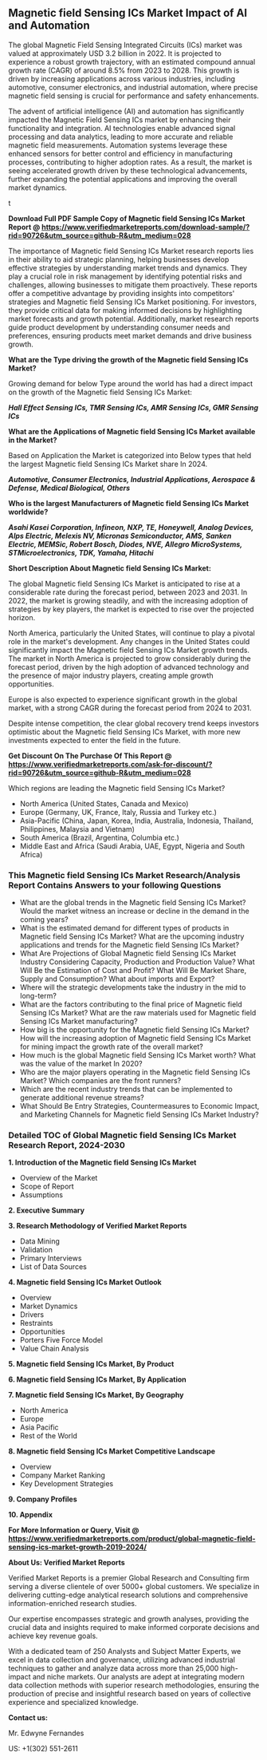 <h2>Magnetic field Sensing ICs Market Impact of AI and Automation</h2><p>The global Magnetic Field Sensing Integrated Circuits (ICs) market was valued at approximately USD 3.2 billion in 2022. It is projected to experience a robust growth trajectory, with an estimated compound annual growth rate (CAGR) of around 8.5% from 2023 to 2028. This growth is driven by increasing applications across various industries, including automotive, consumer electronics, and industrial automation, where precise magnetic field sensing is crucial for performance and safety enhancements.</p><p>The advent of artificial intelligence (AI) and automation has significantly impacted the Magnetic Field Sensing ICs market by enhancing their functionality and integration. AI technologies enable advanced signal processing and data analytics, leading to more accurate and reliable magnetic field measurements. Automation systems leverage these enhanced sensors for better control and efficiency in manufacturing processes, contributing to higher adoption rates. As a result, the market is seeing accelerated growth driven by these technological advancements, further expanding the potential applications and improving the overall market dynamics.</p>t</p><p id="" class=""><strong>Download Full PDF Sample Copy of Magnetic field Sensing ICs Market Report @ <a href="https://www.verifiedmarketreports.com/download-sample/?rid=90726&utm_source=github-R&utm_medium=028" target="_blank">https://www.verifiedmarketreports.com/download-sample/?rid=90726&utm_source=github-R&utm_medium=028</a></strong></p><p>The importance of&nbsp;Magnetic field Sensing ICs Market research reports lies in their ability to aid strategic planning, helping businesses develop effective strategies by understanding market trends and dynamics. They play a crucial role in risk management by identifying potential risks and challenges, allowing businesses to mitigate them proactively. These reports offer a competitive advantage by providing insights into competitors' strategies and Magnetic field Sensing ICs Market positioning. For investors, they provide critical data for making informed decisions by highlighting market forecasts and growth potential. Additionally, market research reports guide product development by understanding consumer needs and preferences, ensuring products meet market demands and drive business growth.</p><p><strong>What are the&nbsp;Type driving the growth of the Magnetic field Sensing ICs Market?</strong></p><p id="" class="">Growing demand for below Type around the world has had a direct impact on the growth of the Magnetic field Sensing ICs Market:</p><em><strong>Hall Effect Sensing ICs, TMR Sensing ICs, AMR Sensing ICs, GMR Sensing ICs</strong></em></p><strong>What are the&nbsp;Applications&nbsp;of Magnetic field Sensing ICs Market available in the Market?</strong></p><p id="" class="">Based on Application the Market is categorized into Below types that held the largest Magnetic field Sensing ICs Market share In 2024.</p><em><strong>Automotive, Consumer Electronics, Industrial Applications, Aerospace & Defense, Medical Biological, Others</strong></em></p><strong>Who is the largest Manufacturers of Magnetic field Sensing ICs Market worldwide?</strong></p><p><em><strong>Asahi Kasei Corporation, Infineon, NXP, TE, Honeywell, Analog Devices, Alps Electric, Melexis NV, Micronas Semiconductor, AMS, Sanken Electric, MEMSic, Robert Bosch, Diodes, NVE, Allegro MicroSystems, STMicroelectronics, TDK, Yamaha, Hitachi</strong></em></p><p id="" class=""><strong>Short Description About Magnetic field Sensing ICs Market:</strong></p><p>The global Magnetic field Sensing ICs Market is anticipated to rise at a considerable rate during the forecast period, between 2023 and 2031. In 2022, the market is growing steadily, and with the increasing adoption of strategies by key players, the market is expected to rise over the projected horizon.</p><p>North America, particularly the United States, will continue to play a pivotal role in the market's development. Any changes in the United States could significantly impact the Magnetic field Sensing ICs Market growth trends. The market in North America is projected to grow considerably during the forecast period, driven by the high adoption of advanced technology and the presence of major industry players, creating ample growth opportunities.</p><p>Europe is also expected to experience significant growth in the global market, with a strong CAGR during the forecast period from 2024 to 2031.</p><p>Despite intense competition, the clear global recovery trend keeps investors optimistic about the Magnetic field Sensing ICs Market, with more new investments expected to enter the field in the future.</p><p id="" class=""><strong>Get Discount On The Purchase Of This Report @ <a href="https://www.verifiedmarketreports.com/ask-for-discount/?rid=90726&utm_source=github-R&utm_medium=028" target="_blank">https://www.verifiedmarketreports.com/ask-for-discount/?rid=90726&utm_source=github-R&utm_medium=028</a></strong></p>Which regions are leading the Magnetic field Sensing ICs Market?</p><ul><li>North America (United States, Canada and Mexico)</li><li>Europe (Germany, UK, France, Italy, Russia and Turkey etc.)</li><li>Asia-Pacific (China, Japan, Korea, India, Australia, Indonesia, Thailand, Philippines, Malaysia and Vietnam)</li><li>South America (Brazil, Argentina, Columbia etc.)</li><li>Middle East and Africa (Saudi Arabia, UAE, Egypt, Nigeria and South Africa)</li></ul><h3 id="" class="">This Magnetic field Sensing ICs Market Research/Analysis Report Contains Answers to your following Questions</h3><ul><li>What are the global trends in the Magnetic field Sensing ICs Market? Would the market witness an increase or decline in the demand in the coming years?</li><li>What is the estimated demand for different types of products in Magnetic field Sensing ICs Market? What are the upcoming industry applications and trends for the Magnetic field Sensing ICs Market?</li><li>What Are Projections of Global Magnetic field Sensing ICs Market Industry Considering Capacity, Production and Production Value? What Will Be the Estimation of Cost and Profit? What Will Be Market Share, Supply and Consumption? What about imports and Export?</li><li>Where will the strategic developments take the industry in the mid to long-term?</li><li>What are the factors contributing to the final price of Magnetic field Sensing ICs Market? What are the raw materials used for Magnetic field Sensing ICs Market manufacturing?</li><li>How big is the opportunity for the Magnetic field Sensing ICs Market? How will the increasing adoption of Magnetic field Sensing ICs Market for mining impact the growth rate of the overall market?</li><li>How much is the global Magnetic field Sensing ICs Market worth? What was the value of the market In 2020?</li><li>Who are the major players operating in the Magnetic field Sensing ICs Market? Which companies are the front runners?</li><li>Which are the recent industry trends that can be implemented to generate additional revenue streams?</li><li>What Should Be Entry Strategies, Countermeasures to Economic Impact, and Marketing Channels for Magnetic field Sensing ICs Market Industry?</li></ul><h3 id="" class="">Detailed TOC of Global Magnetic field Sensing ICs Market Research Report, 2024-2030</h3><p id="" class=""><strong>1. Introduction of the Magnetic field Sensing ICs Market</strong></p><ul><li>Overview of the Market</li><li>Scope of Report</li><li>Assumptions</li></ul><p id="" class=""><strong>2. Executive Summary</strong></p><p id="" class=""><strong>3. Research Methodology of Verified Market Reports</strong></p><ul><li>Data Mining</li><li>Validation</li><li>Primary Interviews</li><li>List of Data Sources</li></ul><p id="" class=""><strong>4. Magnetic field Sensing ICs Market Outlook</strong></p><ul><li>Overview</li><li>Market Dynamics</li><li>Drivers</li><li>Restraints</li><li>Opportunities</li><li>Porters Five Force Model</li><li>Value Chain Analysis</li></ul><p id="" class=""><strong>5. Magnetic field Sensing ICs Market, By Product</strong></p><p id="" class=""><strong>6. Magnetic field Sensing ICs Market, By Application</strong></p><p id="" class=""><strong>7. Magnetic field Sensing ICs Market, By Geography</strong></p><ul><li>North America</li><li>Europe</li><li>Asia Pacific</li><li>Rest of the World</li></ul><p id="" class=""><strong>8. Magnetic field Sensing ICs Market Competitive Landscape</strong></p><ul><li>Overview</li><li>Company Market Ranking</li><li>Key Development Strategies</li></ul><p id="" class=""><strong>9. Company Profiles</strong></p><p id="" class=""><strong>10. Appendix</strong></p><p id="" class=""><strong>For More Information or Query, Visit @ <a href="https://www.verifiedmarketreports.com/product/global-magnetic-field-sensing-ics-market-growth-2019-2024/" target="_blank">https://www.verifiedmarketreports.com/product/global-magnetic-field-sensing-ics-market-growth-2019-2024/</a></strong></p><p id="" class=""><strong>About Us: Verified Market Reports</strong></p><p id="" class="">Verified Market Reports is a premier Global Research and Consulting firm serving a diverse clientele of over 5000+ global customers. We specialize in delivering cutting-edge analytical research solutions and comprehensive information-enriched research studies.</p><p id="" class="">Our expertise encompasses strategic and growth analyses, providing the crucial data and insights required to make informed corporate decisions and achieve key revenue goals.</p><p id="" class="">With a dedicated team of 250 Analysts and Subject Matter Experts, we excel in data collection and governance, utilizing advanced industrial techniques to gather and analyze data across more than 25,000 high-impact and niche markets. Our analysts are adept at integrating modern data collection methods with superior research methodologies, ensuring the production of precise and insightful research based on years of collective experience and specialized knowledge.</p><p id="" class=""><strong>Contact us:</strong></p><p id="" class="">Mr. Edwyne Fernandes</p><p id="" class="">US: +1(302) 551-2611</p>